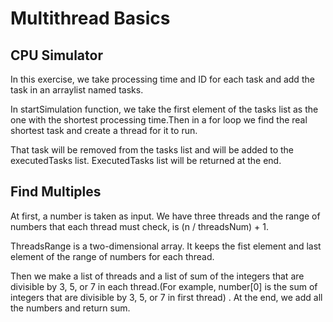# Multithread Basics
## CPU Simulator
In this exercise, we take processing time and ID for each task and add the task in an arraylist named tasks.

In startSimulation function, we take the first element of the tasks list as the one with the shortest processing time.Then in a for loop we find the real shortest task and create a thread for it to run.

That task will be removed from the tasks list and will be added to the executedTasks list.
ExecutedTasks list will be returned at the end.

## Find Multiples
At first, a number is taken as input. We have three threads and the range of numbers that each thread must check, is (n / threadsNum) + 1.

ThreadsRange is a two-dimensional array. It keeps the fist element and last element of the range of numbers for each thread.

Then we make a list of threads and a list of sum of the integers that are  divisible by 3, 5, or 7 in each thread.(For example, number[0] is the sum of integers that are divisible by 3, 5, or 7 in first thread)
. At the end, we add all the numbers and return sum.